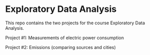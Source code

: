 # Exploratory Data Analysis

This repo contains the two projects for the course Exploratory Data Analysis.

Project #1: Measurements of electric power consumption

Project #2: Emissions (comparing sources and cities)



